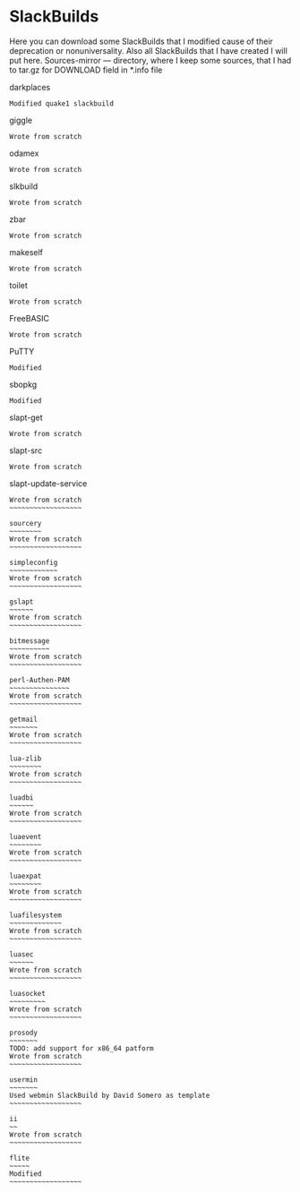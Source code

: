 SlackBuilds
===========

Here you can download some SlackBuilds that I modified cause of their
deprecation or nonuniversality. Also all SlackBuilds that I have created
I will put here.
Sources-mirror — directory, where I keep some sources, that I had to
tar.gz for DOWNLOAD field in *.info file

darkplaces
~~~~~~~~~~
Modified quake1 slackbuild
~~~~~~~~~~~~~~~~~~~~~~~~~~

giggle
~~~~~~
Wrote from scratch
~~~~~~~~~~~~~~~~~~

odamex
~~~~~~
Wrote from scratch
~~~~~~~~~~~~~~~~~~

slkbuild
~~~~~~~~
Wrote from scratch
~~~~~~~~~~~~~~~~~~

zbar
~~~~
Wrote from scratch
~~~~~~~~~~~~~~~~~~

makeself
~~~~~~~~
Wrote from scratch
~~~~~~~~~~~~~~~~~~

toilet
~~~~~~
Wrote from scratch
~~~~~~~~~~~~~~~~~~

FreeBASIC
~~~~~~~~~
Wrote from scratch
~~~~~~~~~~~~~~~~~~

PuTTY
~~~~~
Modified
~~~~~~~~

sbopkg
~~~~~~
Modified
~~~~~~~~

slapt-get
~~~~~~~~~
Wrote from scratch
~~~~~~~~~~~~~~~~~~

slapt-src
~~~~~~~~~
Wrote from scratch
~~~~~~~~~~~~~~~~~~

slapt-update-service
~~~~~~~~~~~~~~~~~~~~
Wrote from scratch
~~~~~~~~~~~~~~~~~~

sourcery
~~~~~~~~
Wrote from scratch
~~~~~~~~~~~~~~~~~~

simpleconfig
~~~~~~~~~~~~
Wrote from scratch
~~~~~~~~~~~~~~~~~~

gslapt
~~~~~~
Wrote from scratch
~~~~~~~~~~~~~~~~~~

bitmessage
~~~~~~~~~~
Wrote from scratch
~~~~~~~~~~~~~~~~~~

perl-Authen-PAM
~~~~~~~~~~~~~~~
Wrote from scratch
~~~~~~~~~~~~~~~~~~

getmail
~~~~~~~
Wrote from scratch
~~~~~~~~~~~~~~~~~~

lua-zlib
~~~~~~~~
Wrote from scratch
~~~~~~~~~~~~~~~~~~

luadbi
~~~~~~
Wrote from scratch
~~~~~~~~~~~~~~~~~~

luaevent
~~~~~~~~
Wrote from scratch
~~~~~~~~~~~~~~~~~~

luaexpat
~~~~~~~~
Wrote from scratch
~~~~~~~~~~~~~~~~~~

luafilesystem
~~~~~~~~~~~~~
Wrote from scratch
~~~~~~~~~~~~~~~~~~

luasec
~~~~~~
Wrote from scratch
~~~~~~~~~~~~~~~~~~

luasocket
~~~~~~~~~
Wrote from scratch
~~~~~~~~~~~~~~~~~~

prosody
~~~~~~~
TODO: add support for x86_64 patform
Wrote from scratch
~~~~~~~~~~~~~~~~~~

usermin
~~~~~~~
Used webmin SlackBuild by David Somero as template
~~~~~~~~~~~~~~~~~~

ii
~~
Wrote from scratch
~~~~~~~~~~~~~~~~~~

flite
~~~~~
Modified
~~~~~~~~~~~~~~~~~~
